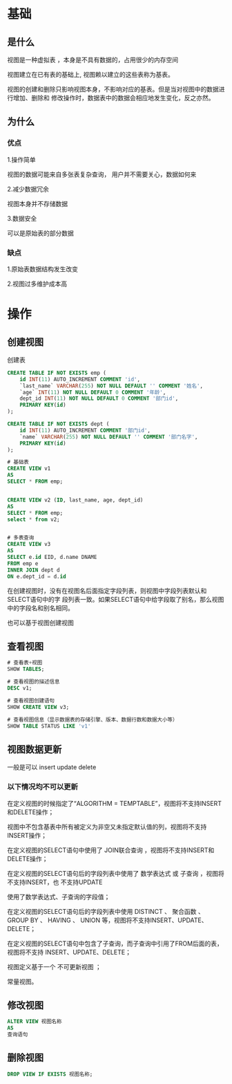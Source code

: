 



# 基础



## 是什么



视图是一种虚拟表 ，本身是不具有数据的，占用很少的内存空间

视图建立在已有表的基础上, 视图赖以建立的这些表称为基表。

视图的创建和删除只影响视图本身，不影响对应的基表。但是当对视图中的数据进行增加、删除和 修改操作时，数据表中的数据会相应地发生变化，反之亦然。





## 为什么



### 优点

1.操作简单

视图的数据可能来自多张表复杂查询， 用户并不需要关心，数据如何来



2.减少数据冗余

视图本身并不存储数据



3.数据安全

可以是原始表的部分数据



### 缺点

1.原始表数据结构发生改变

2.视图过多维护成本高





# 操作



## 创建视图



创建表

```sql
CREATE TABLE IF NOT EXISTS emp (
	id INT(11) AUTO_INCREMENT COMMENT 'id',
	`last_name` VARCHAR(255) NOT NULL DEFAULT '' COMMENT '姓名',
	`age` INT(11) NOT NULL DEFAULT 0 COMMENT '年龄',
	dept_id INT(11) NOT NULL DEFAULT 0 COMMENT '部门id',
	PRIMARY KEY(id)
);

CREATE TABLE IF NOT EXISTS dept (
	id INT(11) AUTO_INCREMENT COMMENT '部门id',
	`name` VARCHAR(255) NOT NULL DEFAULT '' COMMENT '部门名字',
	PRIMARY KEY(id)
);

```









```sql
# 基础表
CREATE VIEW v1 
AS
SELECT * FROM emp;


CREATE VIEW v2 (ID, last_name, age, dept_id)
AS
SELECT * FROM emp;
select * from v2;


# 多表查询
CREATE VIEW v3 
AS
SELECT e.id EID, d.name DNAME 
FROM emp e
INNER JOIN dept d
ON e.dept_id = d.id
```



在创建视图时，没有在视图名后面指定字段列表，则视图中字段列表默认和SELECT语句中的字 段列表一致。如果SELECT语句中给字段取了别名，那么视图中的字段名和别名相同。



也可以基于视图创建视图



## 查看视图







```sql
# 查看表+视图
SHOW TABLES;

# 查看视图的描述信息
DESC v1;

# 查看视图创建语句
SHOW CREATE VIEW v3;

# 查看视图信息（显示数据表的存储引擎、版本、数据行数和数据大小等）
SHOW TABLE STATUS LIKE 'v1'
```



## 视图数据更新





一般是可以 insert update delete





### 以下情况均不可以更新

在定义视图的时候指定了“ALGORITHM = TEMPTABLE”，视图将不支持INSERT和DELETE操作；

 视图中不包含基表中所有被定义为非空又未指定默认值的列，视图将不支持INSERT操作； 

在定义视图的SELECT语句中使用了 JOIN联合查询 ，视图将不支持INSERT和DELETE操作；

 在定义视图的SELECT语句后的字段列表中使用了 数学表达式 或 子查询 ，视图将不支持INSERT，也 不支持UPDATE

使用了数学表达式、子查询的字段值； 

在定义视图的SELECT语句后的字段列表中使用 DISTINCT 、 聚合函数 、 GROUP BY 、 HAVING 、 UNION 等，视图将不支持INSERT、UPDATE、DELETE； 

在定义视图的SELECT语句中包含了子查询，而子查询中引用了FROM后面的表，视图将不支持 INSERT、UPDATE、DELETE；

视图定义基于一个 不可更新视图 ； 

常量视图。





## 修改视图



```sql
ALTER VIEW 视图名称
AS
查询语句
```



## 删除视图



```sql
DROP VIEW IF EXISTS 视图名称;
```



